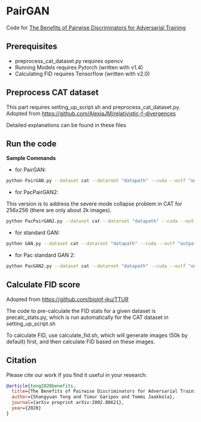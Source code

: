 # PairGAN

Code for [The Benefits of Pairwise Discriminators for Adversarial Training](https://arxiv.org/abs/2002.08621)

## Prerequisites
- preprocess_cat_dataset.py requires opencv
- Running Models requires Pytorch (written with v1.4)
- Calculating FID requires Tensorflow (written with v2.0)

## Preprocess CAT dataset
This part requires setting_up_script.sh and preprocess_cat_dataset.py. Adopted from https://github.com/AlexiaJM/relativistic-f-divergences

Detailed explanations can be found in these files

## Run the code
**Sample Commands**
- for PairGAN:

```bash
python PairGAN.py --dataset cat --dataroot "datapath" --cuda --outf "outpath" --manualSeed 1 --niter 1500 --imageSize 64 --save_freq_epoch 15
```

- for PacPairGAN2:

This version is to address the severe mode collapse problem in CAT for 256x256 (there are only about 2k images).
```bash
python PacPairGAN2.py --dataset cat --dataroot "datapath" --cuda --outf "outpath" --manualSeed 1 --niter 3500 --imageSize 256 --save_freq_epoch 35
```

- for standard GAN:

```bash
python GAN.py --dataset cat --dataroot "datapath" --cuda --outf "outpath" --manualSeed 1 --niter 1500 --imageSize 64 --save_freq_epoch 15
```

- for Pac standard GAN 2:

```bash
python PacGAN2.py --dataset cat --dataroot "datapath" --cuda --outf "outpath" --manualSeed 1 --niter 3500 --imageSize 256 --save_freq_epoch 35
```

## Calculate FID score
Adopted from https://github.com/bioinf-jku/TTUR

The code to pre-calculate the FID stats for a given dataset is precalc_stats.py, which is run automatically for the CAT dataset in setting_up_script.sh

To calculate FID, use calculate_fid.sh, which will generate images (50k by default) first, and then calculate FID based on these images.

## Citation
Please cite our work if you find it useful in your research:
```bibtex
@article{tong2020benefits,
  title={The Benefits of Pairwise Discriminators for Adversarial Training},
  author={Shangyuan Tong and Timur Garipov and Tommi Jaakkola},
  journal={arXiv preprint arXiv:2002.08621},
  year={2020}
}
```

